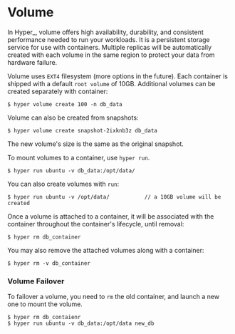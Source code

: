 # Volume

In Hyper_, volume offers high availability, durability, and consistent performance needed to run your workloads. It is a persistent storage service for use with containers.  Multiple replicas will be automatically created with each volume in the same region to protect your data from hardware failure. 

Volume uses `EXT4` filesystem (more options in the future). Each container is shipped with a default `root volume` of 10GB. Additional volumes can be created separately with container:

    $ hyper volume create 100 -n db_data

Volume can also be created from snapshots:

    $ hyper volume create snapshot-2ixknb3z db_data
    
The new volume's size is the same as the original snapshot.

To mount volumes to a container, use `hyper run`. 

    $ hyper run ubuntu -v db_data:/opt/data/
    
You can also create volumes with `run`:

    $ hyper run ubuntu -v /opt/data/           // a 10GB volume will be created
    
Once a volume is attached to a container, it will be associated with the container throughout the container's lifecycle, until removal:

    $ hyper rm db_container
    
You may also remove the attached volumes along with a container:

    $ hyper rm -v db_container

### Volume Failover

To failover a volume, you need to `rm` the old container, and launch a new one to mount the volume.

    $ hyper rm db_contaienr
    $ hyper run ubuntu -v db_data:/opt/data new_db

